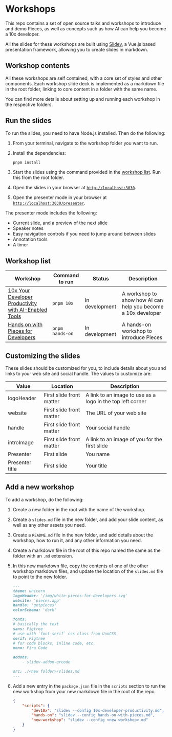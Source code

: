 # Workshops

This repo contains a set of open source talks and workshops to introduce and demo Pieces, as well as concepts such as how AI can help you become a 10x developer.

All the slides for these workshops are built using [Slidev](https://sli.dev/), a Vue.js based presentation framework, allowing you to create slides in markdown.

## Workshop contents

All these workshops are self contained, with a core set of styles and other components. Each workshop slide deck is implemented as a markdown file in the root folder, linking to core content in a folder with the same name.

You can find more details about setting up and running each workshop in the respective folders.

## Run the slides

To run the slides, you need to have Node.js installed. Then do the following:

1. From your terminal, navigate to the workshop folder you want to run.
1. Install the dependencies:

    ```bash
    pnpm install
    ```

1. Start the slides using the command provided in the [workshop list](#workshop-list). Run this from the root folder.
1. Open the slides in your browser at [`http://localhost:3030`](http://localhost:3030).
1. Open the presenter mode in your browser at [`http://localhost:3030/presenter`](http://localhost:3030/presenter).

The presenter mode includes the following:

- Current slide, and a preview of the next slide
- Speaker notes
- Easy navigation controls if you need to jump around between slides
- Annotation tools
- A timer

## Workshop list

| Workshop | Command to run | Status | Description |
| -------- | -------------- | ------ | ----------- |
| [10x Your Developer Productivity with AI-Enabled Tools](./10x-developer-productivity) | `pnpm 10x` | In development | A workshop to show how AI can help you become a 10x developer |
| [Hands on with Pieces for Developers](./hands-on-with-pieces) | `pnpm hands-on` | In development | A hands-on workshop to introduce Pieces |

## Customizing the slides

These slides should be customized for you, to include details about you and links to your web site and social handle. The values to customize are:

| Value           | Location                 | Description |
| --------------- | ------------------------ | --- |
| logoHeader      | First slide front matter | A link to an image to use as a logo in the top left corner |
| website         | First slide front matter | The URL of your web site |
| handle          | First slide front matter | Your social handle |
| introImage      | First slide front matter | A link to an image of you for the first slide |
| Presenter       | First slide              | You name |
| Presenter title | First slide              | Your title |

## Add a new workshop

To add a workshop, do the following:

1. Create a new folder in the root with the name of the workshop.
1. Create a `slides.md` file in the new folder, and add your slide content, as well as any other assets you need.
1. Create a `README.md` file in the new folder, and add details about the workshop, how to run it, and any other information you need.
1. Create a markdown file in the root of this repo named the same as the folder with an `.md` extension.
1. In this new markdown file, copy the contents of one of the other workshop markdown files, and update the location of the `slides.md` file to point to the new folder.

    ```markdown
    ---
    theme: unicorn
    logoHeader: '/img/white-pieces-for-developers.svg'
    website: 'pieces.app'
    handle: 'getpieces'
    colorSchema: 'dark'

    fonts:
    # basically the text
    sans: Figtree
    # use with `font-serif` css class from UnoCSS
    serif: Figtree
    # for code blocks, inline code, etc.
    mono: Fira Code

    addons:
        - slidev-addon-qrcode

    src: ./<new folder>/slides.md
    ---
    ```

1. Add a new entry in the `package.json` file in the `scripts` section to run the new workshop from your new markdown file in the root of the repo.
    
    ```json
    {
        "scripts": {
            "dev10x": "slidev --config 10x-developer-productivity.md",
            "hands-on": "slidev --config hands-on-with-pieces.md",
            "new-workshop": "slidev --config <new workshop>.md"
        }
    }
    ```
